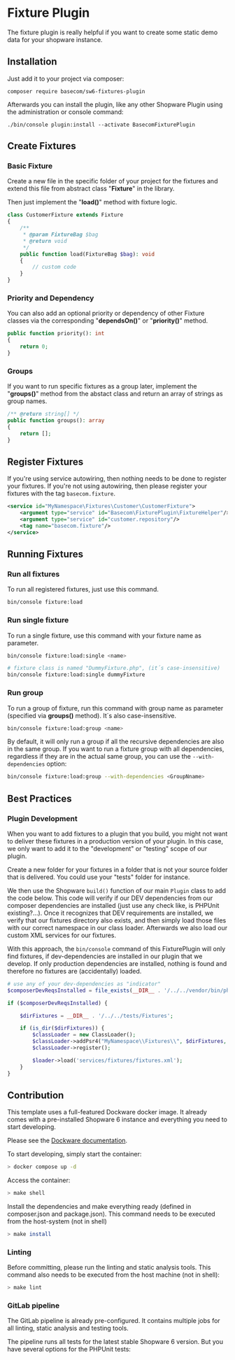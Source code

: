 # Fixture Plugin

The fixture plugin is really helpful if you want to create some static demo data for your shopware instance.

## Installation

Just add it to your project via composer:

```shell
composer require basecom/sw6-fixtures-plugin
```

Afterwards you can install the plugin, like any other Shopware Plugin using the administration or console command:

```shell
./bin/console plugin:install --activate BasecomFixturePlugin
```


## Create Fixtures

### Basic Fixture
Create a new file in the specific folder of your project for the fixtures and extend this file from abstract class "**Fixture**" in the library.

Then just implement the "**load()**" method with fixture logic.

```php 
class CustomerFixture extends Fixture
{
    /**
     * @param FixtureBag $bag
     * @return void
     */
    public function load(FixtureBag $bag): void
    {
        // custom code 
    }
}
```

### Priority and Dependency
You can also add an optional priority or dependency of other Fixture classes via the corresponding "**dependsOn()**" or "**priority()**" method.

```php 
public function priority(): int
{
    return 0;
}
```


### Groups
If you want to run specific fixtures as a group later, implement the "**groups()**" method from the abstact class and return an array of strings as group names.

```php 
/** @return string[] */
public function groups(): array
{
    return [];
}
```


## Register Fixtures
If you're using service autowiring, then nothing needs to be done to register your fixtures.
If you're not using autowiring, then please register your fixtures with the tag `basecom.fixture`.


```xml
<service id="MyNamespace\Fixtures\Customer\CustomerFixture">
    <argument type="service" id="Basecom\FixturePlugin\FixtureHelper"/>
    <argument type="service" id="customer.repository"/>
    <tag name="basecom.fixture"/>
</service>
```


## Running Fixtures

### Run all fixtures
To run all registered fixtures, just use this command.
```bash
bin/console fixture:load
```

### Run single fixture
To run a single fixture, use this command with your fixture name as parameter.

```bash
bin/console fixture:load:single <name>

# fixture class is named "DummyFixture.php", (it´s case-insensitive)
bin/console fixture:load:single dummyFixture
```

### Run group
To run a group of fixture, run this command with group name as parameter (specified via **groups()** method). It´s also case-insensitive.

```bash
bin/console fixture:load:group <name>
```

By default, it will only run a group if all the recursive dependencies are also in the same group.
If you want to run a fixture group with all dependencies, regardless if they are in the actual same group,
you can use the `--with-dependencies` option:

```bash
bin/console fixture:load:group --with-dependencies <GroupNname>
```

## Best Practices

### Plugin Development
When you want to add fixtures to a plugin that you build, you might not want to deliver these fixtures in a production version of your plugin.
In this case, we only want to add it to the "development" or "testing" scope of our plugin.

Create a new folder for your fixtures in a folder that is not your source folder that is delivered.
You could use your "tests" folder for instance.

We then use the Shopware `build()` function of our main `Plugin` class to add the code below.
This code will verify if our DEV dependencies from our composer dependencies are installed (just use any check like, is PHPUnit existing?...).
Once it recognizes that DEV requirements are installed, we verify that our fixtures directory also exists, and then simply load
those files with our correct namespace in our class loader.
Afterwards we also load our custom XML services for our fixtures.

With this approach, the `bin/console` command of this FixturePlugin will only find fixtures, if dev-dependencies are installed in our plugin that we develop.
If only production dependencies are installed, nothing is found and therefore no fixtures are (accidentally) loaded.

```php 
# use any of your dev-dependencies as "indicator"
$composerDevReqsInstalled = file_exists(__DIR__ . '/../../vendor/bin/phpunit');

if ($composerDevReqsInstalled) {

    $dirFixtures = __DIR__ . '/../../tests/Fixtures';

    if (is_dir($dirFixtures)) {
        $classLoader = new ClassLoader();
        $classLoader->addPsr4("MyNamespace\\Fixtures\\", $dirFixtures, true);
        $classLoader->register();

        $loader->load('services/fixtures/fixtures.xml');
    }
}
```




## Contribution
This template uses a full-featured Dockware docker image. It already comes with a pre-installed Shopware 6 instance and everything you need to start developing.

Please see the [Dockware documentation](https://dockware.io/docs).

To start developing, simply start the container:
```bash
> docker compose up -d
```

Access the container:
```bash
> make shell
```

Install the dependencies and make everything ready (defined in composer.json and package.json). This command needs to be
executed from the host-system (not in shell)
```bash
> make install
```

### Linting
Before committing, please run the linting and static analysis tools. This command also needs to be executed from the
host machine (not in shell):
```bash
> make lint
```


### GitLab pipeline
The GitLab pipeline is already pre-configured. It contains multiple jobs for all linting, static analysis and testing tools.

The pipeline runs all tests for the latest stable Shopware 6 version. But you have several options for the PHPUnit tests:

